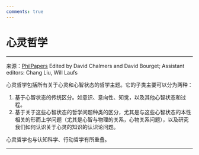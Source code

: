 ```yaml
---
comments: true
---
```


# 心灵哲学

---

来源：[PhilPapers](https://philpapers.org/browse/philosophy-of-mind) Edited by David Chalmers and David Bourget; Assistant editors: Chang Liu, Will Laufs

心灵哲学包括所有关于心灵和心智状态的哲学主题。它的子类主要可以分为两种：

1. 基于心智状态的传统区分。如意识、意向性、知觉，以及其他心智状态和过程。
2. 基于关于这些心智状态的哲学问题种类的区分，尤其是与这些心智状态的本性相关的形而上学问题（尤其是心智与物理的关系，心物关系问题），以及研究我们如何认识关于心灵的知识的认识论问题。

心灵哲学也与认知科学、行动哲学有所重叠。

---